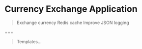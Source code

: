 # Currency Exchange Application

> Exchange currency
> Redis cache
> Improve JSON logging

===
> Templates...